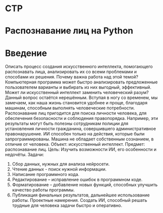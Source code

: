 # СТР
# Распознавание лиц на Python
# Введение
  Описать процесс создания искусственного интеллекта, помогающего распознавать лица, анализировать их со всеми проблемами и способами их решения.
  Почему важна работа над этой темой? Компьютерная программа может быстро анализировать предложенные пользователем варианты и выбирать из них выгодный, эффективный.
  Может ли искусственный интеллект заменить человеческий разум? Данный вопрос остаётся нерешённым. Вступая в ногу со временем, мы замечаем, как наша жизнь становится удобнее и проще, благодаря машинам, способным выполнять человеческие потребности.
  Распознавание лиц пригодится для поиска личности человека, для обеспечения безопасности и соблюдения правопорядка. Например, эти результаты могут быть полезны сотрудникам полиции для установления личности гражданина, совершившего административное правонарушение.
  ИИ способен только на действия, которые были запрограммированы. Машина не обладает собственным сознанием, в отличие от человека.
  Объект: искусственный интеллект.
  Предмет: распознавание лиц.
 Цель:
    Изучить возможности ИИ, его особенности и недочёты.
 Задачи:
1.	Сбор данных, нужных для анализа нейросети.
2.	Чтение данных - поиск нужной информации.
3.	Написание программного кода.
4.	Редактирование – исправление ошибок в программном коде.
5.	Форматирование – добавление новых функций, способных улучшить качество работы программы.
6.	Публикация финальных результатов, дальнейшее использование работы.
  Проектные намерения. Создать ИИ, способный решать трудные для человека задачи быстро и оперативно.
